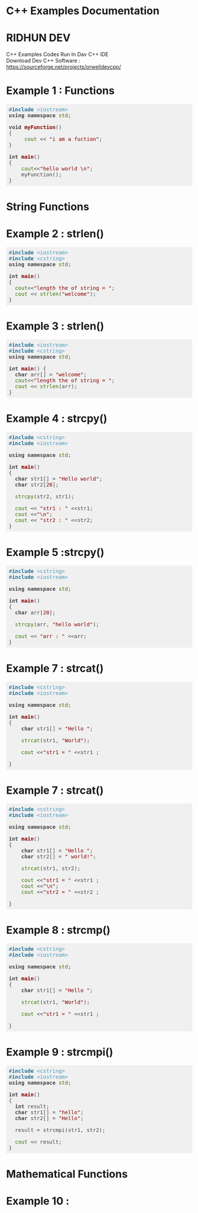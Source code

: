 # C++ Examples Documentation
# RIDHUN DEV

C++ Examples Codes Run In Dav C++ IDE </br>
Download Dev C++ Software : https://sourceforge.net/projects/orwelldevcpp/

# Example 1 : Functions

<pre class="hljs" style="display: block; overflow-x: auto; padding: 0.5em; background: rgb(240, 240, 240) none repeat scroll 0% 0%; color: rgb(68, 68, 68);"><span class="hljs-meta" style="color: rgb(31, 113, 153);">#<span class="hljs-meta-keyword" style="font-weight: 700;">include</span> <span class="hljs-meta-string" style="color: rgb(77, 153, 191);">&lt;iostream&gt;</span></span>
<span class="hljs-keyword" style="font-weight: 700;">using</span> <span class="hljs-keyword" style="font-weight: 700;">namespace</span> <span class="hljs-built_in" style="color: rgb(57, 115, 0);">std</span>;

<span class="hljs-function"><span class="hljs-keyword" style="font-weight: 700;">void</span> <span class="hljs-title" style="color: rgb(136, 0, 0); font-weight: 700;">myFunction</span><span class="hljs-params">()</span> 
</span>{
     <span class="hljs-built_in" style="color: rgb(57, 115, 0);">cout</span> &lt;&lt; <span class="hljs-string" style="color: rgb(136, 0, 0);">"i am a fuction"</span>;
}

<span class="hljs-function"><span class="hljs-keyword" style="font-weight: 700;">int</span> <span class="hljs-title" style="color: rgb(136, 0, 0); font-weight: 700;">main</span><span class="hljs-params">()</span> 
</span>{
    <span class="hljs-built_in" style="color: rgb(57, 115, 0);">cout</span>&lt;&lt;<span class="hljs-string" style="color: rgb(136, 0, 0);">"hello world \n"</span>;
    myFunction(); 
}</pre>


# String Functions
# Example 2 : strlen()

<pre class="hljs" style="display: block; overflow-x: auto; padding: 0.5em; background: rgb(240, 240, 240) none repeat scroll 0% 0%; color: rgb(68, 68, 68);"><span class="hljs-meta" style="color: rgb(31, 113, 153);">#<span class="hljs-meta-keyword" style="font-weight: 700;">include</span> <span class="hljs-meta-string" style="color: rgb(77, 153, 191);">&lt;iostream&gt;</span></span>
<span class="hljs-meta" style="color: rgb(31, 113, 153);">#<span class="hljs-meta-keyword" style="font-weight: 700;">include</span> <span class="hljs-meta-string" style="color: rgb(77, 153, 191);">&lt;cstring&gt;</span></span>
<span class="hljs-keyword" style="font-weight: 700;">using</span> <span class="hljs-keyword" style="font-weight: 700;">namespace</span> <span class="hljs-built_in" style="color: rgb(57, 115, 0);">std</span>;

<span class="hljs-function"><span class="hljs-keyword" style="font-weight: 700;">int</span> <span class="hljs-title" style="color: rgb(136, 0, 0); font-weight: 700;">main</span><span class="hljs-params">()</span> 
</span>{
  <span class="hljs-built_in" style="color: rgb(57, 115, 0);">cout</span>&lt;&lt;<span class="hljs-string" style="color: rgb(136, 0, 0);">"length the of string = "</span>;
  <span class="hljs-built_in" style="color: rgb(57, 115, 0);">cout</span> &lt;&lt; <span class="hljs-built_in" style="color: rgb(57, 115, 0);">strlen</span>(<span class="hljs-string" style="color: rgb(136, 0, 0);">"welcome"</span>);
}
</pre>

# Example 3 : strlen()

<pre class="hljs" style="display: block; overflow-x: auto; padding: 0.5em; background: rgb(240, 240, 240) none repeat scroll 0% 0%; color: rgb(68, 68, 68);"><span class="hljs-meta" style="color: rgb(31, 113, 153);">#<span class="hljs-meta-keyword" style="font-weight: 700;">include</span> <span class="hljs-meta-string" style="color: rgb(77, 153, 191);">&lt;iostream&gt;</span></span>
<span class="hljs-meta" style="color: rgb(31, 113, 153);">#<span class="hljs-meta-keyword" style="font-weight: 700;">include</span> <span class="hljs-meta-string" style="color: rgb(77, 153, 191);">&lt;cstring&gt;</span></span>
<span class="hljs-keyword" style="font-weight: 700;">using</span> <span class="hljs-keyword" style="font-weight: 700;">namespace</span> <span class="hljs-built_in" style="color: rgb(57, 115, 0);">std</span>;

<span class="hljs-function"><span class="hljs-keyword" style="font-weight: 700;">int</span> <span class="hljs-title" style="color: rgb(136, 0, 0); font-weight: 700;">main</span><span class="hljs-params">()</span> </span>{
  <span class="hljs-keyword" style="font-weight: 700;">char</span> arr[] = <span class="hljs-string" style="color: rgb(136, 0, 0);">"welcome"</span>;
  <span class="hljs-built_in" style="color: rgb(57, 115, 0);">cout</span>&lt;&lt;<span class="hljs-string" style="color: rgb(136, 0, 0);">"length the of string = "</span>;
  <span class="hljs-built_in" style="color: rgb(57, 115, 0);">cout</span> &lt;&lt; <span class="hljs-built_in" style="color: rgb(57, 115, 0);">strlen</span>(arr);
}
</pre>

# Example 4 : strcpy()

<pre class="hljs" style="display: block; overflow-x: auto; padding: 0.5em; background: rgb(240, 240, 240) none repeat scroll 0% 0%; color: rgb(68, 68, 68);"><span class="hljs-meta" style="color: rgb(31, 113, 153);">#<span class="hljs-meta-keyword" style="font-weight: 700;">include</span> <span class="hljs-meta-string" style="color: rgb(77, 153, 191);">&lt;cstring&gt;</span></span>
<span class="hljs-meta" style="color: rgb(31, 113, 153);">#<span class="hljs-meta-keyword" style="font-weight: 700;">include</span> <span class="hljs-meta-string" style="color: rgb(77, 153, 191);">&lt;iostream&gt;</span></span>

<span class="hljs-keyword" style="font-weight: 700;">using</span> <span class="hljs-keyword" style="font-weight: 700;">namespace</span> <span class="hljs-built_in" style="color: rgb(57, 115, 0);">std</span>;

<span class="hljs-function"><span class="hljs-keyword" style="font-weight: 700;">int</span> <span class="hljs-title" style="color: rgb(136, 0, 0); font-weight: 700;">main</span><span class="hljs-params">()</span> 
</span>{
  <span class="hljs-keyword" style="font-weight: 700;">char</span> str1[] = <span class="hljs-string" style="color: rgb(136, 0, 0);">"Hello world"</span>;
  <span class="hljs-keyword" style="font-weight: 700;">char</span> str2[<span class="hljs-number" style="color: rgb(136, 0, 0);">20</span>];   
  
  <span class="hljs-built_in" style="color: rgb(57, 115, 0);">strcpy</span>(str2, str1);
  
  <span class="hljs-built_in" style="color: rgb(57, 115, 0);">cout</span> &lt;&lt; <span class="hljs-string" style="color: rgb(136, 0, 0);">"str1 : "</span> &lt;&lt;str1;
  <span class="hljs-built_in" style="color: rgb(57, 115, 0);">cout</span> &lt;&lt;<span class="hljs-string" style="color: rgb(136, 0, 0);">"\n"</span>;
  <span class="hljs-built_in" style="color: rgb(57, 115, 0);">cout</span> &lt;&lt; <span class="hljs-string" style="color: rgb(136, 0, 0);">"str2 : "</span> &lt;&lt;str2;
}</pre>

# Example 5 :strcpy()

<pre class="hljs" style="display: block; overflow-x: auto; padding: 0.5em; background: rgb(240, 240, 240) none repeat scroll 0% 0%; color: rgb(68, 68, 68);"><span class="hljs-meta" style="color: rgb(31, 113, 153);">#<span class="hljs-meta-keyword" style="font-weight: 700;">include</span> <span class="hljs-meta-string" style="color: rgb(77, 153, 191);">&lt;cstring&gt;</span></span>
<span class="hljs-meta" style="color: rgb(31, 113, 153);">#<span class="hljs-meta-keyword" style="font-weight: 700;">include</span> <span class="hljs-meta-string" style="color: rgb(77, 153, 191);">&lt;iostream&gt;</span></span>

<span class="hljs-keyword" style="font-weight: 700;">using</span> <span class="hljs-keyword" style="font-weight: 700;">namespace</span> <span class="hljs-built_in" style="color: rgb(57, 115, 0);">std</span>;

<span class="hljs-function"><span class="hljs-keyword" style="font-weight: 700;">int</span> <span class="hljs-title" style="color: rgb(136, 0, 0); font-weight: 700;">main</span><span class="hljs-params">()</span> 
</span>{
  <span class="hljs-keyword" style="font-weight: 700;">char</span> arr[<span class="hljs-number" style="color: rgb(136, 0, 0);">20</span>];   
  
  <span class="hljs-built_in" style="color: rgb(57, 115, 0);">strcpy</span>(arr, <span class="hljs-string" style="color: rgb(136, 0, 0);">"hello world"</span>);
  
  <span class="hljs-built_in" style="color: rgb(57, 115, 0);">cout</span> &lt;&lt; <span class="hljs-string" style="color: rgb(136, 0, 0);">"arr : "</span> &lt;&lt;arr;
}</pre>

# Example 7 : strcat()

<pre class="hljs" style="display: block; overflow-x: auto; padding: 0.5em; background: rgb(240, 240, 240) none repeat scroll 0% 0%; color: rgb(68, 68, 68);"><span class="hljs-meta" style="color: rgb(31, 113, 153);">#<span class="hljs-meta-keyword" style="font-weight: 700;">include</span> <span class="hljs-meta-string" style="color: rgb(77, 153, 191);">&lt;cstring&gt;</span></span>
<span class="hljs-meta" style="color: rgb(31, 113, 153);">#<span class="hljs-meta-keyword" style="font-weight: 700;">include</span> <span class="hljs-meta-string" style="color: rgb(77, 153, 191);">&lt;iostream&gt;</span></span>

<span class="hljs-keyword" style="font-weight: 700;">using</span> <span class="hljs-keyword" style="font-weight: 700;">namespace</span> <span class="hljs-built_in" style="color: rgb(57, 115, 0);">std</span>;

<span class="hljs-function"><span class="hljs-keyword" style="font-weight: 700;">int</span> <span class="hljs-title" style="color: rgb(136, 0, 0); font-weight: 700;">main</span><span class="hljs-params">()</span>
</span>{
    <span class="hljs-keyword" style="font-weight: 700;">char</span> str1[] = <span class="hljs-string" style="color: rgb(136, 0, 0);">"Hello "</span>;

    <span class="hljs-built_in" style="color: rgb(57, 115, 0);">strcat</span>(str1, <span class="hljs-string" style="color: rgb(136, 0, 0);">"World"</span>);
    
    <span class="hljs-built_in" style="color: rgb(57, 115, 0);">cout</span> &lt;&lt;<span class="hljs-string" style="color: rgb(136, 0, 0);">"str1 = "</span> &lt;&lt;str1 ;

}</pre>

# Example 7 : strcat()

<pre class="hljs" style="display: block; overflow-x: auto; padding: 0.5em; background: rgb(240, 240, 240) none repeat scroll 0% 0%; color: rgb(68, 68, 68);"><span class="hljs-meta" style="color: rgb(31, 113, 153);">#<span class="hljs-meta-keyword" style="font-weight: 700;">include</span> <span class="hljs-meta-string" style="color: rgb(77, 153, 191);">&lt;cstring&gt;</span></span>
<span class="hljs-meta" style="color: rgb(31, 113, 153);">#<span class="hljs-meta-keyword" style="font-weight: 700;">include</span> <span class="hljs-meta-string" style="color: rgb(77, 153, 191);">&lt;iostream&gt;</span></span>

<span class="hljs-keyword" style="font-weight: 700;">using</span> <span class="hljs-keyword" style="font-weight: 700;">namespace</span> <span class="hljs-built_in" style="color: rgb(57, 115, 0);">std</span>;

<span class="hljs-function"><span class="hljs-keyword" style="font-weight: 700;">int</span> <span class="hljs-title" style="color: rgb(136, 0, 0); font-weight: 700;">main</span><span class="hljs-params">()</span>
</span>{
    <span class="hljs-keyword" style="font-weight: 700;">char</span> str1[] = <span class="hljs-string" style="color: rgb(136, 0, 0);">"Hello "</span>;
    <span class="hljs-keyword" style="font-weight: 700;">char</span> str2[] = <span class="hljs-string" style="color: rgb(136, 0, 0);">" world!"</span>;

    <span class="hljs-built_in" style="color: rgb(57, 115, 0);">strcat</span>(str1, str2);
    
    <span class="hljs-built_in" style="color: rgb(57, 115, 0);">cout</span> &lt;&lt;<span class="hljs-string" style="color: rgb(136, 0, 0);">"str1 = "</span> &lt;&lt;str1 ;
    <span class="hljs-built_in" style="color: rgb(57, 115, 0);">cout</span> &lt;&lt;<span class="hljs-string" style="color: rgb(136, 0, 0);">"\n"</span>;
    <span class="hljs-built_in" style="color: rgb(57, 115, 0);">cout</span> &lt;&lt;<span class="hljs-string" style="color: rgb(136, 0, 0);">"str2 = "</span> &lt;&lt;str2 ;

}</pre>

# Example 8 : strcmp()

<pre class="hljs" style="display: block; overflow-x: auto; padding: 0.5em; background: rgb(240, 240, 240) none repeat scroll 0% 0%; color: rgb(68, 68, 68);"><span class="hljs-meta" style="color: rgb(31, 113, 153);">#<span class="hljs-meta-keyword" style="font-weight: 700;">include</span> <span class="hljs-meta-string" style="color: rgb(77, 153, 191);">&lt;cstring&gt;</span></span>
<span class="hljs-meta" style="color: rgb(31, 113, 153);">#<span class="hljs-meta-keyword" style="font-weight: 700;">include</span> <span class="hljs-meta-string" style="color: rgb(77, 153, 191);">&lt;iostream&gt;</span></span>

<span class="hljs-keyword" style="font-weight: 700;">using</span> <span class="hljs-keyword" style="font-weight: 700;">namespace</span> <span class="hljs-built_in" style="color: rgb(57, 115, 0);">std</span>;

<span class="hljs-function"><span class="hljs-keyword" style="font-weight: 700;">int</span> <span class="hljs-title" style="color: rgb(136, 0, 0); font-weight: 700;">main</span><span class="hljs-params">()</span>
</span>{
    <span class="hljs-keyword" style="font-weight: 700;">char</span> str1[] = <span class="hljs-string" style="color: rgb(136, 0, 0);">"Hello "</span>;

    <span class="hljs-built_in" style="color: rgb(57, 115, 0);">strcat</span>(str1, <span class="hljs-string" style="color: rgb(136, 0, 0);">"World"</span>);
    
    <span class="hljs-built_in" style="color: rgb(57, 115, 0);">cout</span> &lt;&lt;<span class="hljs-string" style="color: rgb(136, 0, 0);">"str1 = "</span> &lt;&lt;str1 ;

}</pre>

# Example 9 : strcmpi()

<pre class="hljs" style="display: block; overflow-x: auto; padding: 0.5em; background: rgb(240, 240, 240) none repeat scroll 0% 0%; color: rgb(68, 68, 68);"><span class="hljs-meta" style="color: rgb(31, 113, 153);">#<span class="hljs-meta-keyword" style="font-weight: 700;">include</span> <span class="hljs-meta-string" style="color: rgb(77, 153, 191);">&lt;cstring&gt;</span></span>
<span class="hljs-meta" style="color: rgb(31, 113, 153);">#<span class="hljs-meta-keyword" style="font-weight: 700;">include</span> <span class="hljs-meta-string" style="color: rgb(77, 153, 191);">&lt;iostream&gt;</span></span>
<span class="hljs-keyword" style="font-weight: 700;">using</span> <span class="hljs-keyword" style="font-weight: 700;">namespace</span> <span class="hljs-built_in" style="color: rgb(57, 115, 0);">std</span>;

<span class="hljs-function"><span class="hljs-keyword" style="font-weight: 700;">int</span> <span class="hljs-title" style="color: rgb(136, 0, 0); font-weight: 700;">main</span><span class="hljs-params">()</span> 
</span>{ 
  <span class="hljs-keyword" style="font-weight: 700;">int</span> result;
  <span class="hljs-keyword" style="font-weight: 700;">char</span> str1[] = <span class="hljs-string" style="color: rgb(136, 0, 0);">"hello"</span>;
  <span class="hljs-keyword" style="font-weight: 700;">char</span> str2[] = <span class="hljs-string" style="color: rgb(136, 0, 0);">"Hello"</span>;

  result = strcmpi(str1, str2);
  
  <span class="hljs-built_in" style="color: rgb(57, 115, 0);">cout</span> &lt;&lt; result;
}</pre>


# Mathematical Functions
# Example 10 : 
